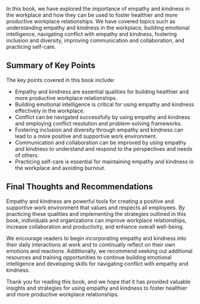 
In this book, we have explored the importance of empathy and kindness in the workplace and how they can be used to foster healthier and more productive workplace relationships. We have covered topics such as understanding empathy and kindness in the workplace, building emotional intelligence, navigating conflict with empathy and kindness, fostering inclusion and diversity, improving communication and collaboration, and practicing self-care.

Summary of Key Points
---------------------

The key points covered in this book include:

* Empathy and kindness are essential qualities for building healthier and more productive workplace relationships.
* Building emotional intelligence is critical for using empathy and kindness effectively in the workplace.
* Conflict can be navigated successfully by using empathy and kindness and employing conflict resolution and problem-solving frameworks.
* Fostering inclusion and diversity through empathy and kindness can lead to a more positive and supportive work environment.
* Communication and collaboration can be improved by using empathy and kindness to understand and respond to the perspectives and needs of others.
* Practicing self-care is essential for maintaining empathy and kindness in the workplace and avoiding burnout.

Final Thoughts and Recommendations
----------------------------------

Empathy and kindness are powerful tools for creating a positive and supportive work environment that values and respects all employees. By practicing these qualities and implementing the strategies outlined in this book, individuals and organizations can improve workplace relationships, increase collaboration and productivity, and enhance overall well-being.

We encourage readers to begin incorporating empathy and kindness into their daily interactions at work and to continually reflect on their own emotions and reactions. Additionally, we recommend seeking out additional resources and training opportunities to continue building emotional intelligence and developing skills for navigating conflict with empathy and kindness.

Thank you for reading this book, and we hope that it has provided valuable insights and strategies for using empathy and kindness to foster healthier and more productive workplace relationships.